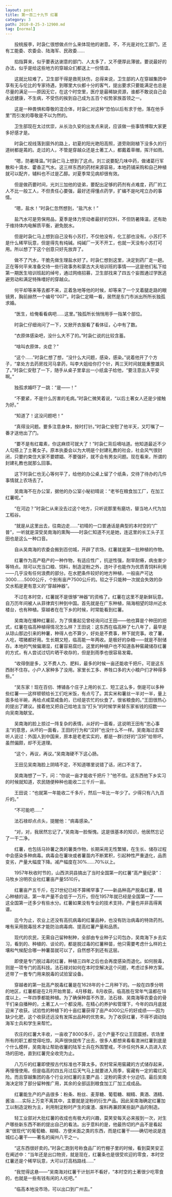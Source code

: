 ```yaml
---
layout: post
title: 第一百二十九节 红薯
category: 3
path: 2010-8-25-3-12900.md
tag: [normal]
---
```


　　投桃报李，时袅仁很想做点什么来体现他的谢意。不，不光是对化工部门，还有工能委、农委会、陆海军、民政委……

　　掐指算来，似乎要表达谢意的部门、人太多了，又不便厚此薄彼。要说最好的办法，似乎是给这些地方的穿越众们都送上一份情谊。

　　这就比较难了。卫生部干得是救死扶伤，总得来说，卫生部的人在穿越集团中享有无与伦比的专家待遇，到哪里大伙都十分的客气，提出要求只要能满足也总是尽量的满足——原因无它，在这个时空里，医疗是最稀缺资源，谁都不敢说自己会永远健康，不生病，不受伤的挨到自己成为五百个权势家族首领之一。

　　这是一种畏惧和尊敬的混合体，时袅仁对这种“恐怕以后有求于他，落在他手里”而引发的尊敬是不以为然的。

　　卫生部现在太过优崇，从长治久安的出发点来说，应该做一些事情博取大家更多好感才是。

　　时袅仁视线落到窗外的路上，初夏的阳光艳阳高照，道旁刚刚植下没多久的行道树都是蔫的。走过的人，不管是穿越众还是土著工人，都戴着草帽，挥汗如雨。

　　“嗯，防暑降温。”时袅仁马上想到了这点。刘三说要配几味中药，做诸葛行军散和十滴水、藿香正气水。这三样东西的药材来源容易，本地药铺采购和自己种植就可以配齐，辅料也不过是乙醇。对夏季常见病却很有效。

　　但是做药要时间，光刘三加他的徒弟，要配出足够的药剂有点难度，药厂的工人不比一般工人，不但责任心要强，最好还得懂点药学，扩编不是叱咤立办的事情。

　　“嗯，盐水！”时袅仁忽然想到，“盐汽水！”

　　盐汽水可是劳保用品，夏季是体力劳动者最好的饮料，不但防暑降温，还有助于维持体内电解质平衡，避免脱水。

　　但是时袅仁马上想到自己没有小苏打，不仅他没有，化工部也没有。小苏打不是什么稀罕玩意，但是得先有纯碱。纯碱厂一天不开工，也就一天没有小苏打可用。所以想了下这个创意只好先放弃了。

　　做不了汽水，干脆先做生理盐水好了。时袅仁想到这里，决定到药厂走一趟。正在等何平来准备交待一些行政事务和蒙古大夫培训班的事情——这是他们私下给第一期医生培训班起的绰号，通过网络招募，卫生部找来了四五个妄图通过学医逃避劳动和满足特殊嗜好的穿越众。

　　何平却等来等去都不来，正着急地等他的时候，却等来了一个叉着腿走路的眼镜男，胸前赫然一个编号“007”。时袅仁定睛一看，居然是东门市派出所所长独孤求婚。

　　“医生，给俺看看病吧……这里。”独孤所长悄悄用手一指某个部位。

　　时袅仁仔细询问了一下，又掀开衣服看了看体征，心中有了数。

　　“衣原体感染吧，没什么大不了的。”时袅仁说的比较含蓄。

　　“啥叫衣原体，炎症？”

　　“这个……”时袅仁想了想，“没什么大问题，感染，感染。”说着他开了个方子，“拿处方去药房找河马拿药，叫李大姐给你打个针，两三天时间就能重整雄风了。”时袅仁安慰了一下，随手从桌子里拿出一小纸盒子给他，“要注意出入平安啊。”

　　独孤求婚吓了一跳：“是——！”

　　“不要紧，不是什么厉害的毛病。”时袅仁微笑着说，“以后土著女人还是少接触为好。”

　　“知道了！这没问题吧！”

　　“真得没问题。要多注意身体，按时打针。”时袅仁安慰了他半天，又叮嘱了一番才送他出了门。

　　“要不是有红霉素，你这麻烦可就大了！”时袅仁背后嘀咕道。他知道最近不少人勾搭上了土著女子。原本执委会以为大明是个封建礼教的社会，社会风气很封闭，只要约束住大家不要嫖娼、不要强奸，就不会有男女问题。现在看来，所谓的封建礼教也就那么回事。

　　这下时袅仁也无心等何平了，给他的办公桌上留了个纸条，交待了待办的几件事情就上农场去了。

　　吴南海不在办公室，据他的办公室小秘初晴说：“老爷在粮食加工厂，在加工红薯呢。”

　　“在河边？”时袅仁从来没去过这个地方，只听说那里有磨坊，替当地人代为加工稻谷。

　　“就是从这里出去，往南边走……”初晴的一口普通话是典型的本时空的“广普”，一听就是深受吴南海的熏陶——时袅仁知道不光是她，连这里的长工头子王田也是这么一种口音。

　　自从吴南海的农委会搬到百仞城，开辟了农场，红薯就是第一批种植的作物。

　　红薯作为高产稳产的一种作物，有适应性广，抗逆性强，耐旱耐瘠，病虫害少等特点。除可以充当口粮、饲料，制造淀粉之外，连叶子也能作为优质青饲料利用——几乎没有任何浪费的部分。在水肥条件较好的地方种植，一般亩产可达3000……5000公斤，个别有亩产7500公斤的。较之于只能种一次就会失效的杂交水稻是更有意义的“穿越神器”。

　　不过在本时空，红薯就不是很够“神器”的资格了。红薯在这里不是新鲜玩意。自万历年间被人从菲律宾引种到中国。首先就是在广东种植，隔海相望的琼州近水楼台，也有种植。穿越者在在下乡的时候，时常能看到红薯。

　　吴南海在播种红薯前，为了慎重起见曾经询问过王田——他也算是个种田的把式，红薯在临高种植得情况怎么样？王田说：这东西在临高种了七八年了，最早是从琼山那边引来的种薯，种得人也不算少，好处是不费事，种下就完事。收了薯，人吃，喂猪都好用。生长期又短，临高能一年两收。是极好的杂粮——就是不耐储存。本地的气候偏潮湿，红薯容易腐烂。这里的种植户也不知道各种窖藏储存红薯的方式，有人尝试过切片晒干收存的，但是到雨季也很容易发霉。

　　“收得倒是多，又不费人力、肥料，最多的时候一亩还能收千把斤。可是这东西耐不住存。小户人家种多了没用。家里长工多、养牲口多的大小粮户们才种得多些。”

　　“吴东家！现在百仞、博铺各个庄子上用的长工、短工这么多，倒是可以多种些红薯——这样顿顿给长工们吃米饭，有点亏了。其实米和薯丝一半对一半，量上面多给半碗，再给点咸菜咸鱼的，已经是农忙的伙食了。很省粮食的。”王田很热心的提出了建议。接着他又把自己给地主当“打头”的时候学来替东家省钱的招数一一向吴南海献宝。

　　吴南海的脸上掠过一阵复杂的表情，从好的一面看，这说明王田有“忠心事主”的意思，从坏的一面看，王田的行为和“汉奸”也没什么不一样。吴南海过去常听人说过：外国人到中国来，原本是老老实实的，都是一群讨好的“汉奸”给带坏。虽然偏颇，却不无道理。

　　“这个，再议，再议。”吴南海硬不下这心肠。

　　王田见吴南海脸上阴晴不定，不知道哪里说错了话，闭口不言了。

　　吴南海想了一下，问：“你说一亩才能收千把斤？”他不信。这东西他下乡实习的时候就知道，农民随便种种也能收二三千斤一亩。

　　王田说：“也就第一年能收二千多斤，然后一年比一年少了。少得只有八九百斤的。”

　　“不可能吧……”

　　法石禄却点点头，提醒他：“病毒感染。”

　　“对，对，我居然忘记了。”吴南海一脸惭愧。这是很基本的知识，他居然忘记了一干二净。

　　红薯，也包括马铃薯之类的薯类作物，长期采用无性繁殖，在生长、储存过程中会感染多种病毒。病毒会在薯块或者薯苗内不断累积，引起种性严重退化，品质变劣，产量大幅度下降。减产幅度在30%……70%以上。

　　1957年秋收时节的，山西洪洞县搞出了当时全国第一的红薯“高产量纪录”：马牧乡汾明农业社红薯亩产量5510斤。

　　红薯亩产五千斤，在21世纪已经不算稀罕事了——新品种高产脱毒红薯，精心种植的话，第一年产量不会低于一万斤。但在1957年就已经是全国第一了——这全国第一还多少有些水分。红薯如果没有专业的技术支持，产量也并非高得离谱。

　　迄今为止，农业上还没有高抗病毒的红薯品种，也没有防治病毒的特效药剂。唯有采用脱毒技术才能防治病毒病、提高红薯产量和品质。

　　现代的农民，无需自己留种制种，全部由专业种子公司包办，吴南海下乡去实习，看到的、种植的、谈论的，都是脱过毒的红薯种苗，他只需要考虑什么样的土壤和气候配合哪一种薯苗就可以了，自然想不到还有这层。

　　即使是专门脱过毒的红薯，种植三四年之后也会再度感染而退化。如何脱毒，则是一项专门的高科技。法石禄对如何在本时空解决这个问题，考虑过多种方案。还带了一套专门用来脱毒的试验室设备。

　　穿越者的第一批高产脱毒红薯是在1628年的十二月种下的。一般在四季分明的地区，红薯都是在2月开始育苗，4月移栽，8月收获。临高胜在常年气温都在18度以上，一年四季都能种植。为了确保种苗不外泄，法石禄、吴南海等农委会的骨干们亲自播种的，土著工人一个都没用。在精心的养护和管理下，今年的四月底就迎来了收获。试验性的种植下的十亩红薯获得了亩产4000公斤的好成绩——因为缺少化肥，这个收获还远没有发挥出品种的优势来。为了收获红薯，不得不调动陆海军士兵和学生来帮忙。

　　农庄的红薯大丰收，一亩收了8000多斤，这个产量不仅让王田震撼，农场里所有的职工都觉得吃惊。风声很快就传了出去，很多人都想来看看澳洲红薯到底是个什么模样，吴南海让帮助收薯的陆军士兵在外围警戒，不许任何外来人员进入农场的田地，直到红薯完全收完为止。

　　八万斤的红薯即使按古代标准也不算太多。农村常采用窖藏的方式储存起来，再慢慢使用。但是临高的四五月过后天气马上就要进入雨季，窖藏有一定的霉烂风险。而且穿越集团的各个行业对红薯的主要产品：淀粉的需求十分迫切。最后吴南海决定除了部分留种推广用，其余的全部运到粮食加工厂加工成成品。

　　红薯能生产的产品很多：粉条、粉丝、麦芽糖、葡萄糖、糊精、黄酒、酒精、酱油……实际上万变不离其中，主要就是淀粉的衍生产品。因此吴南海确定红薯加工以制造淀粉为主，利用制淀粉时产生的废渣、废料再兼顾某些副产品的制造。

　　轻工业部对大批红薯的收成也有极大的兴趣，莫笑安每天必来报到一次，对生产哪些新东西不断的提出自己的看法。出乎意料的是，他最热切的产品不是看起来“很现代”的葡萄糖、糊精、方便米面之类的东西，而是红薯干——确切地说是连城红心薯干——著名的闽州八干之一。

　　“这东西很好卖的。”时袅仁跑到号称食品厂的竹棚子里的时候，看到莫笑安正在阐述中：“当年还是出口物资，就是现在，红薯条也是很受欢迎的零食，本时空红薯还是个稀罕玩意，大可以打高档路线……”

　　“我觉得这悬——”吴南海对红薯干计划并不看好，“本时空的土著很少吃零食的，也就是一些有钱有闲的人吃吧。”

　　“临高本地没市场，可以出口到广州去。”
